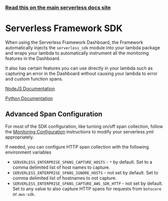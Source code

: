 <!--
title: Serverless Framework - Monitoring & Observability - SDKs
description: Learn how to use the Serverless Framework SDK for monitoring and observability in your serverless applications.
short_title: Serverless Observability - SDK
keywords:
  [
    'Serverless Framework',
    'SDK',
    'Monitoring',
    'Observability',
    'Lambda',
    'Instrumentation',
  ]
-->

<!-- DOCS-SITE-LINK:START automatically generated  -->

### [Read this on the main serverless docs site](https://www.serverless.com/framework/docs/guides/sdk/)

<!-- DOCS-SITE-LINK:END -->

# Serverless Framework SDK

When using the Serverless Framework Dashboard, the Framework automatically injects the `serverless_sdk` module into your lambda package and wraps your lambda to automatically instrument all the monitoring features in the Dashboard.

It also has certain features you can use directly in your lambda such as capturing an error in the Dashboard without causing your lambda to error and custom function spans.

[NodeJS Documentation](./nodejs.md)

[Python Documentation](./python.md)

## Advanced Span Configuration

For most of the SDK configuration, like turning on/off span collection, follow the
[Monitoring Configuration](../README.md/#configuration) instructions to modify your
serverless.yml appropriately.

If needed, you can configure HTTP span collection with the following environment variables

- `SERVERLESS_ENTERPRISE_SPANS_CAPTURE_HOSTS` - `*` by default. Set to a comma delimited list of host names to capture.
- `SERVERLESS_ENTERPRISE_SPANS_IGNORE_HOSTS` - not set by default. Set to comma delimited list of hostnames to not capture.
- `SERVERLESS_ENTERPRISE_SPANS_CAPTURE_AWS_SDK_HTTP` - not set by default. Set to any value to also capture HTTP spans for requests from `botocore` or `aws-sdk`.
